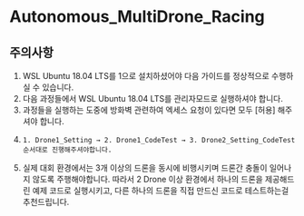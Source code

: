 # Autonomous_MultiDrone_Racing

## 주의사항
1. WSL Ubuntu 18.04 LTS를 1으로 설치하셨어야 다음 가이드를 정상적으로 수행하실 수 있습니다.
2. 다음 과정들에서 WSL Ubuntu 18.04 LTS를 관리자모드로 실행하셔야 합니다.
3. 과정들을 실행하는 도중에 방화벽 관련하여 엑세스 요청이 있다면 모두 [허용] 해주셔야 합니다.
4.
       1. Drone1_Setting → 2. Drone1_CodeTest → 3. Drone2_Setting_CodeTest 순서대로 진행해주셔야합니다. 
5. 실제 대회 환경에서는 3개 이상의 드론을 동시에 비행시키며 드론간 충돌이 일어나지 않도록 주행해야합니다. 따라서 2 Drone 이상 환경에서 하나의 드론을 제공해드린 예제 코드로 실행시키고, 다른 하나의 드론을 직접 만드신 코드로 테스트하는걸 추천드립니다.
